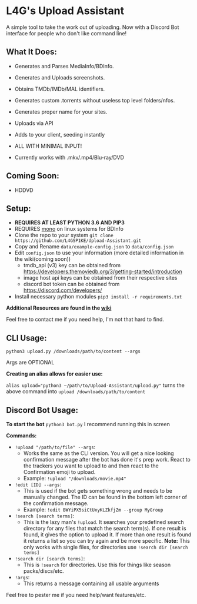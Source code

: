 # L4G's Upload Assistant

A simple tool to take the work out of uploading. Now with a Discord Bot interface for people who don't like command line!

## What It Does:
  - Generates and Parses MediaInfo/BDInfo.
  - Generates and Uploads screenshots.
  - Obtains TMDb/IMDb/MAL identifiers.
  - Generates custom .torrents without useless top level folders/nfos.
  - Generates proper name for your sites.
  - Uploads via API
  - Adds to your client, seeding instantly
  - ALL WITH MINIMAL INPUT!

  - Currently works with .mkv/.mp4/Blu-ray/DVD



## Coming Soon:
  - HDDVD


  

## **Setup:**
   - **REQUIRES AT LEAST PYTHON 3.6 AND PIP3**
   - REQUIRES [mono](https://www.mono-project.com/) on linux systems for BDInfo
   - Clone the repo to your system `git clone https://github.com/L4GSP1KE/Upload-Assistant.git`
   - Copy and Rename `data/example-config.json` to `data/config.json`
   - Edit `config.json` to use your information (more detailed information in the wiki(coming soon))
      - tmdb_api (v3) key can be obtained from https://developers.themoviedb.org/3/getting-started/introduction
      - image host api keys can be obtained from their respective sites
      - discord bot token can be obtained from https://discord.com/developers/
   - Install necessary python modules `pip3 install -r requirements.txt`
   

   **Additional Resources are found in the [wiki](https://github.com/L4GSP1KE/Upload-Assistant/wiki)**
   
   Feel free to contact me if you need help, I'm not that hard to find.

  ## **CLI Usage:**
  
  `python3 upload.py /downloads/path/to/content --args`
  
  Args are OPTIONAL

  **Creating an alias allows for easier use:**
  
  `alias upload="python3 ~/path/to/Upload-Assistant/upload.py"` turns the above command into `upload /downloads/path/to/content`

## **Discord Bot Usage:** 
  **To start the bot** `python3 bot.py`
  I recommend running this in screen
  
  **Commands:**
  - `!upload "/path/to/file" --args`: 
      - Works the same as the CLI version. You will get a nice looking confirmation message after the bot has done it's prep work. React to the trackers you want to upload to and then react to the Confirmation emoji to upload.
      - Example: `!upload "/downloads/movie.mp4"`
  - `!edit [ID] --args`:
      - This is used if the bot gets something wrong and needs to be manually changed. The ID can be found in the bottom left corner of the confirmation message.
      - Example: `!edit BWYiPX5siCtUxyKLZkfjZm --group MyGroup`
  - `!search [search terms]`:
      - This is the lazy man's `!upload`. It searches your predefined search directory for any files that match the search term(s). If one result is found, it gives the option to upload it. If more than one result is found it returns a list so you can try again and be more specific. **Note:** This only works with single files, for directories use `!search dir [search terms]`
  - `!search dir [search terms]`:
      - This is `!search` for directories. Use this for things like season packs/discs/etc.
  - `!args`:
      - This returns a message containing all usable arguments

  
  Feel free to pester me if you need help/want features/etc.
